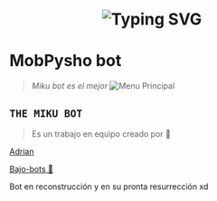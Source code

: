 <h1 align="center">
  <img src="https://readme-typing-svg.herokuapp.com?font=Fira+Code&size=40&pause=500&color=00F7FF&center=true&vCenter=true&width=500&lines=👑+¡HOLA,+SOY+THEMIKU-BOT!+🔥" alt="Typing SVG">
</h1>


<h1>MobPysho bot</h1>

> *Miku bot es el mejor*
![Menu Principal](https://qu.ax/eJBzU.jpg)

## **`THE MIKU BOT`**
> Es un trabajo en equipo creado por 💫

[Adrian](https://Wa.me/595976126756)

[Bajo-bots 🚀](https://Wa.me/573162402768)


Bot en reconstrucción y en su pronta resurrección xd
